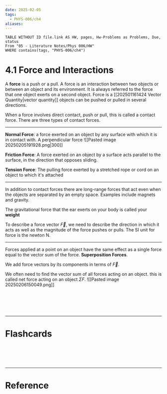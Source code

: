 ```yaml
---
date: 2025-02-05
tags:
  - PHYS-006/ch4
aliases:
---
```


```dataview
TABLE WITHOUT ID file.link AS HW, pages, Hw-Problems as Problems, Due, status
From "05 - Literature Notes/Phys 006/HW"
WHERE contains(tags, "PHYS-006/ch4")
```
# 4.1 Force and Interactions
A **force** is a push or a pull. A force is an interaction between two objects or between an object and its environment. It is always referred to the force that one object exerts on a second object. Force is a [[202501161424 Vector Quantity|vector quantity]] objects can be pushed or pulled in several directions.

When a force involves direct contact, push or pull, this is called a  contact force. There are three types of contact forces.

---
**Normal Force**: a force exerted on an object by any surface with which it is in contact with. A perpendicular force
![[Pasted image 20250205191928.png|300]]

**Friction Force**: A force exerted on an object by a surface acts parallel to the surface, in the direction that opposes sliding.

**Tension Force**: The pulling force exerted by a stretched rope or cord on an object to which it's attached

---
In addition  to contact forces there are long-range forces that act even when the objects are separated by an empty space. Examples include magnets and gravity.

The gravitational force that the ear exerts on your body is called your **weight**

To describe a force vector $\overrightarrow{F}$, we need to describe the direction in which it acts as well as the magnitude of the force pushes or pulls. The SI unit for force is the newton N.

---
Forces applied at a point on an object have the same effect as a single force equal to the vector sum of the force. **Superposition Forces**. 

We add force vectors by its components in terms of $\overrightarrow{F}$.

We often need to find the vector sum of all forces acting on an object. this is called net force acting on an object $\Sigma{F}$.
![[Pasted image 20250206150049.png]]


# ‌
---
# Flashcards


# ‌
---
# Reference
